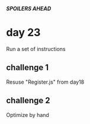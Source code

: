 ***SPOILERS AHEAD***

# day 23

Run a set of instructions

## challenge 1

Resuse "Register.js" from day18

## challenge 2

Optimize by hand
